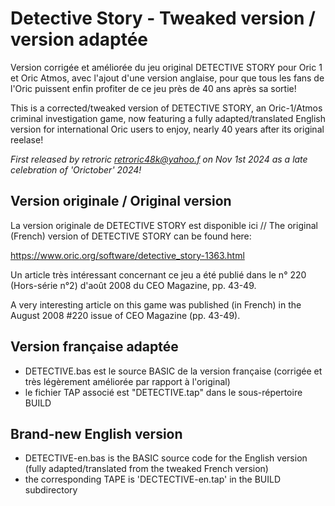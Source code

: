 # Detective Story - Tweaked version / version adaptée
Version corrigée et améliorée du jeu original DETECTIVE STORY pour Oric 1 et Oric Atmos, avec l'ajout d'une version anglaise, pour que tous les fans de l'Oric puissent enfin profiter de ce jeu près de 40 ans après sa sortie!

This is a corrected/tweaked version of DETECTIVE STORY, an Oric-1/Atmos criminal investigation game, now featuring a fully adapted/translated English version for international Oric users to enjoy, nearly 40 years after its original reelase!

_First released by retroric <retroric48k@yahoo.f> on Nov 1st 2024 as a late celebration of 'Orictober' 2024!_

## Version originale / Original version

La version originale de DETECTIVE STORY est disponible ici // The original (French) version of DETECTIVE STORY can be found here:

https://www.oric.org/software/detective_story-1363.html

Un article très intéressant concernant ce jeu a été publié dans le n° 220 (Hors-série n°2) d'août 2008 du CEO Magazine, pp. 43-49.

A very interesting article on this game was published (in French) in the August 2008 #220 issue of CEO Magazine (pp. 43-49).

## Version française adaptée
- DETECTIVE.bas est le source BASIC de la version française (corrigée et très légèrement améliorée par rapport à l'original) 
- le fichier TAP associé est "DETECTIVE.tap" dans le sous-répertoire BUILD

## Brand-new English version
- DETECTIVE-en.bas is the BASIC source code for the English version (fully adapted/translated from the tweaked French version)
- the corresponding TAPE is 'DECTECTIVE-en.tap' in the BUILD subdirectory
